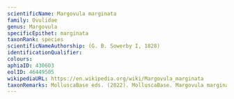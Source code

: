 ```yaml
---
scientificName: Margovula marginata
family: Ovulidae
genus: Margovula
specificEpithet: marginata
taxonRank: species
scientificNameAuthorship: (G. B. Sowerby I, 1828)
identificationQualifier: 
colours:
aphiaID: 430603
eolID: 46449505
wikipediaURL: https://en.wikipedia.org/wiki/Margovula_marginata
taxonRemarks: MolluscaBase eds. (2022). MolluscaBase. Margovula marginata (G. B. Sowerby I, 1828). Accessed through: World Register of Marine Species at: https://www.marinespecies.org/aphia.php?p=taxdetails&id=430603 on 2022-02-24
---
```

